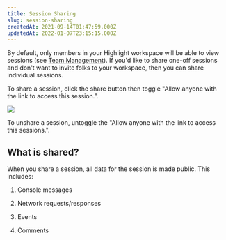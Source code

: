 ```yaml
---
title: Session Sharing
slug: session-sharing
createdAt: 2021-09-14T01:47:59.000Z
updatedAt: 2022-01-07T23:15:15.000Z
---
```


By default, only members in your Highlight workspace will be able to view sessions (see [Team Management](../3_general-features/team-management.md)). If you'd like to share one-off sessions and don't want to invite folks to your workspace, then you can share individual sessions.

To share a session, click the share button then toggle "Allow anyone with the link to access this session.".

![](https://archbee-image-uploads.s3.amazonaws.com/XPwQFz8tul7ogqGkmtA0y/VP2fOjqJrYK3G4HYTepwX_sharing-a-session.gif)

To unshare a session, untoggle the "Allow anyone with the link to access this sessions.".

## What is shared?

When you share a session, all data for the session is made public. This includes:

1.  Console messages

2.  Network requests/responses

3.  Events

4.  Comments
